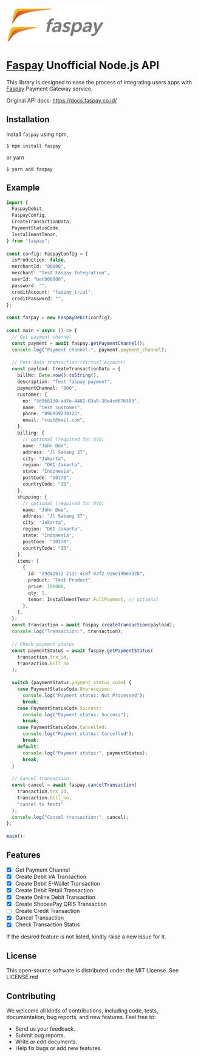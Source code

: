 <img src="https://github.com/khairul169/faspay-nodejs/blob/main/assets/faspay-logo.webp?raw=true" height="100" />

# [Faspay](https://faspay.co.id/id/) Unofficial Node.js API

This library is designed to ease the process of integrating users apps with [Faspay](https://faspay.co.id/id/) Payment Gateway service.

Original API docs: https://docs.faspay.co.id/

## Installation

Install `faspay` using npm,

```console
$ npm install faspay
```

or yarn

```console
$ yarn add faspay
```

## Example

```ts
import {
  FaspayDebit,
  FaspayConfig,
  CreateTransactionData,
  PaymentStatusCode,
  InstallmentTenor,
} from "faspay";

const config: FaspayConfig = {
  isProduction: false,
  merchantId: "00000",
  merchant: "Test Faspay Integration",
  userId: "bot000000",
  password: "",
  creditAccount: "faspay_trial",
  creditPassword: "",
};

const faspay = new FaspayDebit(config);

const main = async () => {
  // Get payment channel
  const payment = await faspay.getPaymentChannel();
  console.log("Payment channel:", payment.payment_channel);

  // Post data transaction (Virtual Account)
  const payload: CreateTransactionData = {
    billNo: Date.now().toString(),
    description: "Test faspay payment",
    paymentChannel: "800",
    customer: {
      no: "3d966130-ad7e-4482-83a9-36e4cd676393",
      name: "test customer",
      phone: "896959239123",
      email: "cust@mail.com",
    },
    billing: {
      // optional (required for OVO)
      name: "John Doe",
      address: "Jl Sabang 37",
      city: "Jakarta",
      region: "DKI Jakarta",
      state: "Indonesia",
      postCode: "10170",
      countryCode: "ID",
    },
    shipping: {
      // optional (required for OVO)
      name: "John Doe",
      address: "Jl Sabang 37",
      city: "Jakarta",
      region: "DKI Jakarta",
      state: "Indonesia",
      postCode: "10170",
      countryCode: "ID",
    },
    items: [
      {
        id: "29d42612-213c-4c8f-83f2-916e19b6932b",
        product: "Test Product",
        price: 100000,
        qty: 1,
        tenor: InstallmentTenor.FullPayment, // optional
      },
    ],
  };
  const transaction = await faspay.createTransaction(payload);
  console.log("Transaction:", transaction);

  // Check payment status
  const paymentStatus = await faspay.getPaymentStatus(
    transaction.trx_id,
    transaction.bill_no
  );

  switch (paymentStatus.payment_status_code) {
    case PaymentStatusCode.Unprocessed:
      console.log("Payment status: Not Processed");
      break;
    case PaymentStatusCode.Success:
      console.log("Payment status: Success");
      break;
    case PaymentStatusCode.Cancelled:
      console.log("Payment status: Cancelled");
      break;
    default:
      console.log("Payment status:", paymentStatus);
      break;
  }

  // Cancel transaction
  const cancel = await faspay.cancelTransaction(
    transaction.trx_id,
    transaction.bill_no,
    "cancel tx tests"
  );
  console.log("Cancel transaction:", cancel);
};

main();
```

## Features

- [x] Get Payment Channel
- [x] Create Debit VA Transaction
- [x] Create Debit E-Wallet Transaction
- [x] Create Debit Retail Transaction
- [x] Create Online Debit Transaction
- [x] Create ShopeePay QRIS Transaction
- [ ] Create Credit Transaction
- [x] Cancel Transaction
- [x] Check Transaction Status

If the desired feature is not listed, kindly raise a new issue for it.

## License

This open-source software is distributed under the MIT License. See LICENSE.md

## Contributing

We welcome all kinds of contributions, including code, tests, documentation, bug reports, and new features. Feel free to:

- Send us your feedback.
- Submit bug reports.
- Write or edit documents.
- Help fix bugs or add new features.
